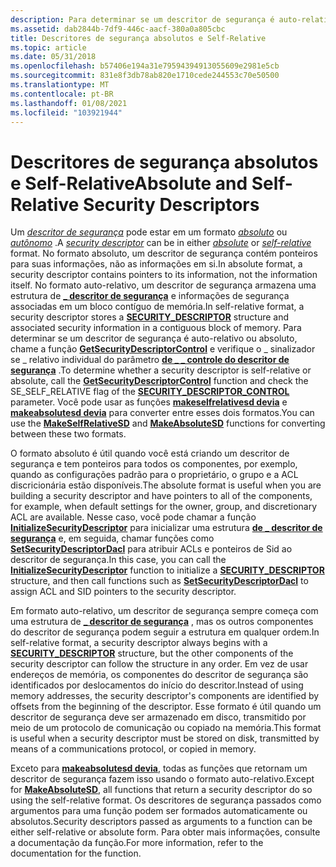 ```yaml
---
description: Para determinar se um descritor de segurança é auto-relativo ou absoluto, chame a função GetSecurityDescriptorControl e verifique o \_ sinalizador se \_ relativo individual do parâmetro de \_ controle do descritor de segurança \_ .
ms.assetid: dab2844b-7df9-446c-aacf-380a0a805cbc
title: Descritores de segurança absolutos e Self-Relative
ms.topic: article
ms.date: 05/31/2018
ms.openlocfilehash: b57406e194a31e79594394913055609e2981e5cb
ms.sourcegitcommit: 831e8f3db78ab820e1710cede244553c70e50500
ms.translationtype: MT
ms.contentlocale: pt-BR
ms.lasthandoff: 01/08/2021
ms.locfileid: "103921944"
---
```

# <a name="absolute-and-self-relative-security-descriptors"></a><span data-ttu-id="20854-103">Descritores de segurança absolutos e Self-Relative</span><span class="sxs-lookup"><span data-stu-id="20854-103">Absolute and Self-Relative Security Descriptors</span></span>

<span data-ttu-id="20854-104">Um [*descritor de segurança*](/windows/desktop/SecGloss/s-gly) pode estar em um formato [*absoluto*](/windows/desktop/SecGloss/a-gly) ou [*autônomo*](/windows/desktop/SecGloss/s-gly) .</span><span class="sxs-lookup"><span data-stu-id="20854-104">A [*security descriptor*](/windows/desktop/SecGloss/s-gly) can be in either [*absolute*](/windows/desktop/SecGloss/a-gly) or [*self-relative*](/windows/desktop/SecGloss/s-gly) format.</span></span> <span data-ttu-id="20854-105">No formato absoluto, um descritor de segurança contém ponteiros para suas informações, não as informações em si.</span><span class="sxs-lookup"><span data-stu-id="20854-105">In absolute format, a security descriptor contains pointers to its information, not the information itself.</span></span> <span data-ttu-id="20854-106">No formato auto-relativo, um descritor de segurança armazena uma estrutura de [**\_ descritor de segurança**](/windows/desktop/api/Winnt/ns-winnt-security_descriptor) e informações de segurança associadas em um bloco contíguo de memória.</span><span class="sxs-lookup"><span data-stu-id="20854-106">In self-relative format, a security descriptor stores a [**SECURITY\_DESCRIPTOR**](/windows/desktop/api/Winnt/ns-winnt-security_descriptor) structure and associated security information in a contiguous block of memory.</span></span> <span data-ttu-id="20854-107">Para determinar se um descritor de segurança é auto-relativo ou absoluto, chame a função [**GetSecurityDescriptorControl**](/windows/win32/api/securitybaseapi/nf-securitybaseapi-getsecuritydescriptorcontrol) e verifique o \_ sinalizador se \_ relativo individual do parâmetro [**de \_ \_ controle do descritor de segurança**](security-descriptor-control.md) .</span><span class="sxs-lookup"><span data-stu-id="20854-107">To determine whether a security descriptor is self-relative or absolute, call the [**GetSecurityDescriptorControl**](/windows/win32/api/securitybaseapi/nf-securitybaseapi-getsecuritydescriptorcontrol) function and check the SE\_SELF\_RELATIVE flag of the [**SECURITY\_DESCRIPTOR\_CONTROL**](security-descriptor-control.md) parameter.</span></span> <span data-ttu-id="20854-108">Você pode usar as funções [**makeselfrelativesd devia**](/windows/win32/api/securitybaseapi/nf-securitybaseapi-makeselfrelativesd) e [**makeabsolutesd devia**](/windows/win32/api/securitybaseapi/nf-securitybaseapi-makeabsolutesd) para converter entre esses dois formatos.</span><span class="sxs-lookup"><span data-stu-id="20854-108">You can use the [**MakeSelfRelativeSD**](/windows/win32/api/securitybaseapi/nf-securitybaseapi-makeselfrelativesd) and [**MakeAbsoluteSD**](/windows/win32/api/securitybaseapi/nf-securitybaseapi-makeabsolutesd) functions for converting between these two formats.</span></span>

<span data-ttu-id="20854-109">O formato absoluto é útil quando você está criando um descritor de segurança e tem ponteiros para todos os componentes, por exemplo, quando as configurações padrão para o proprietário, o grupo e a ACL discricionária estão disponíveis.</span><span class="sxs-lookup"><span data-stu-id="20854-109">The absolute format is useful when you are building a security descriptor and have pointers to all of the components, for example, when default settings for the owner, group, and discretionary ACL are available.</span></span> <span data-ttu-id="20854-110">Nesse caso, você pode chamar a função [**InitializeSecurityDescriptor**](/windows/win32/api/securitybaseapi/nf-securitybaseapi-initializesecuritydescriptor) para inicializar uma estrutura [**de \_ descritor de segurança**](/windows/desktop/api/Winnt/ns-winnt-security_descriptor) e, em seguida, chamar funções como [**SetSecurityDescriptorDacl**](/windows/win32/api/securitybaseapi/nf-securitybaseapi-setsecuritydescriptordacl) para atribuir ACLs e ponteiros de Sid ao descritor de segurança.</span><span class="sxs-lookup"><span data-stu-id="20854-110">In this case, you can call the [**InitializeSecurityDescriptor**](/windows/win32/api/securitybaseapi/nf-securitybaseapi-initializesecuritydescriptor) function to initialize a [**SECURITY\_DESCRIPTOR**](/windows/desktop/api/Winnt/ns-winnt-security_descriptor) structure, and then call functions such as [**SetSecurityDescriptorDacl**](/windows/win32/api/securitybaseapi/nf-securitybaseapi-setsecuritydescriptordacl) to assign ACL and SID pointers to the security descriptor.</span></span>

<span data-ttu-id="20854-111">Em formato auto-relativo, um descritor de segurança sempre começa com uma estrutura de [**\_ descritor de segurança**](/windows/desktop/api/Winnt/ns-winnt-security_descriptor) , mas os outros componentes do descritor de segurança podem seguir a estrutura em qualquer ordem.</span><span class="sxs-lookup"><span data-stu-id="20854-111">In self-relative format, a security descriptor always begins with a [**SECURITY\_DESCRIPTOR**](/windows/desktop/api/Winnt/ns-winnt-security_descriptor) structure, but the other components of the security descriptor can follow the structure in any order.</span></span> <span data-ttu-id="20854-112">Em vez de usar endereços de memória, os componentes do descritor de segurança são identificados por deslocamentos do início do descritor.</span><span class="sxs-lookup"><span data-stu-id="20854-112">Instead of using memory addresses, the security descriptor's components are identified by offsets from the beginning of the descriptor.</span></span> <span data-ttu-id="20854-113">Esse formato é útil quando um descritor de segurança deve ser armazenado em disco, transmitido por meio de um protocolo de comunicação ou copiado na memória.</span><span class="sxs-lookup"><span data-stu-id="20854-113">This format is useful when a security descriptor must be stored on disk, transmitted by means of a communications protocol, or copied in memory.</span></span>

<span data-ttu-id="20854-114">Exceto para [**makeabsolutesd devia**](/windows/win32/api/securitybaseapi/nf-securitybaseapi-makeabsolutesd), todas as funções que retornam um descritor de segurança fazem isso usando o formato auto-relativo.</span><span class="sxs-lookup"><span data-stu-id="20854-114">Except for [**MakeAbsoluteSD**](/windows/win32/api/securitybaseapi/nf-securitybaseapi-makeabsolutesd), all functions that return a security descriptor do so using the self-relative format.</span></span> <span data-ttu-id="20854-115">Os descritores de segurança passados como argumentos para uma função podem ser formados automaticamente ou absolutos.</span><span class="sxs-lookup"><span data-stu-id="20854-115">Security descriptors passed as arguments to a function can be either self-relative or absolute form.</span></span> <span data-ttu-id="20854-116">Para obter mais informações, consulte a documentação da função.</span><span class="sxs-lookup"><span data-stu-id="20854-116">For more information, refer to the documentation for the function.</span></span>

 

 
